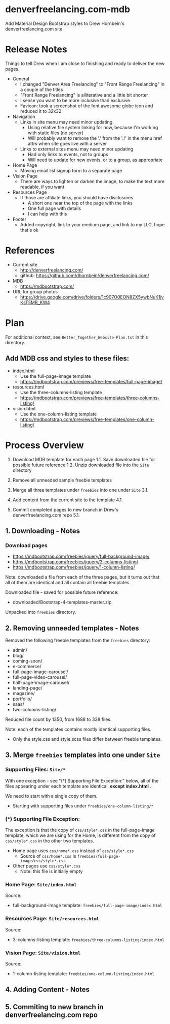 
# denverfreelancing.com-mdb

Add Material Design Bootstrap styles to Drew Hornbein's denverfreelancing,com site


# Release Notes

Things to tell Drew when I am close to finishing and ready to deliver the new pages.

- General
  - I changed "Denver Area Freelancing" to "Front Range Freelancing" in a couple of the titles
  - "Front Range Freelancing" is alliterative and a little bit shorter
  - I sense you want to be more inclusive than exclusive
  - Favicon: took a screenshot of the font awesome globe icon and reduced it to 32x32
- Navigation
  - Links in site menu may need minor updating
    - Using relative file system linking for now, because I'm working with static files (no server)
    - Will probably want to remove the '.' from the './' in the menu href attrs when site goes live with a server
  - Links to external sites menu may need minor updating
    - Had only links to events, not to groups
    - Will need to update for new events, or to a group, as appropriate
- Home Page
  - Moving email list signup form to a separate page
- Vision Page
  - There are ways to lighten or darken the image, to make the text more readable, if you want
- Resources Page
  - If those are affiliate links, you should have disclosures
    - A short one near the top of the page with the links
    - One full page with details
    - I can help with this
- Footer
  - Added copyright, link to your medium page, and link to my LLC, hope that's ok

# References

- Current site
  - http://denverfreelancing.com/
  - github: https://github.com/dhornbein/denverfreelancing.com/
- MDB
  - https://mdbootstrap.com/
- URL for group photos
  - https://drive.google.com/drive/folders/1c907O0EON8ZX5ywbNuK1jvKsT5MB_KW4


# Plan

For additional context, see `Better_Together_Website-Plan.txt` in this directory.

## Add MDB css and styles to these files:

- index.html
  - Use the full-page-image template
  - https://mdbootstrap.com/previews/free-templates/full-page-image/
- resources.html
  - Use the three-columns-listing template
  - https://mdbootstrap.com/previews/free-templates/three-columns-listing/
- vision.html
  - Use the one-column-listing template
  - https://mdbootstrap.com/previews/free-templates/one-column-listing/


# Process Overview

1. Download MDB template for each page
1.1. Save downloaded file for possible future reference
1.2. Unzip downloaded file into the `Site` directory

2. Remove all unneeded sample freebie templates

3. Merge all three templates under `freebies` into one under `Site`
3.1.

4. Add content from the current site to the template
4.1.

5. Commit completed pages to new branch in Drew's denverfreelancing.com repo
5.1.


## 1. Downloading - Notes

### Download pages

- https://mdbootstrap.com/freebies/jquery/full-background-image/
- https://mdbootstrap.com/freebies/jquery/3-columns-listing/
- https://mdbootstrap.com/freebies/jquery/1-column-listing/

Note: downloaded a file from each of the three pages, but it turns out that
all of them are identical and all contain all freebie templates.

Downloaded file - saved for possible future reference:

- downloaded/Bootstrap-4-templates-master.zip

Unpacked into `freebies` directory.

## 2. Removing unneeded templates - Notes

Removed the following freebie templates from the `freebies` directory:

- admin/
- blog/
- coming-soon/
- e-commerce/
- full-page-image-carousel/
- full-page-video-carousel/
- half-page-image-carousel/
- landing-page/
- magazine/
- portfolio/
- saas/
- two-columns-listing/

Reduced file count by 1350, from 1688 to 338 files.

Note: each of the templates contains mostly identical supporting files.

- Only the style.css and style.scss files differ between freebie templates.

## 3. Merge `freebies` templates into one under `Site`

### Supporting Files: `Site/*`

With one exception - see "(*) Supporting File Exception:" below,
all of the files appearing under each template
are identical, **except index.html** .

We need to start with a single copy of them.

- Starting with supporting files under `freebies/one-column-listing/*`

### (*) Supporting File Exception:

The exception is that the copy of `css/style*.css` in the full-page-image
template, which we are using for the Home, is different from the copy of
`css/style*.css` in the other two templates.

- Home page uses `css/home*.css` instead of `css/style*.css`
  - Source of `css/home*.css` is `freebies/full-page-image/css/style*.css`
- Other pages use `css/style*.css`
  - Note: this file is initially empty

### Home Page: `Site/index.html`

Source:

- full-background-image template: `freebies/full-page-image/index.html`


### Resources Page: `Site/resources.html`

Source:

- 3-columns-listing template: `freebies/three-columns-listing/index.html`


### Vision Page: `Site/vision.html`

Source:

- 1-column-listing template: `freebies/one-column-listing/index.html`




## 4. Adding Content - Notes



## 5. Commiting to new branch in denverfreelancing.com repo



